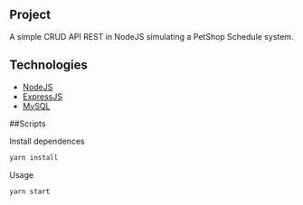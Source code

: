 ## Project
A simple CRUD API REST in NodeJS simulating a PetShop Schedule system.

## Technologies

- [NodeJS](https://nodejs.org/)
- [ExpressJS](https://expressjs.com/)
- [MySQL](https://www.mysql.com/)

##Scripts

Install dependences
```sh
yarn install
```
Usage
```sh
yarn start
```
